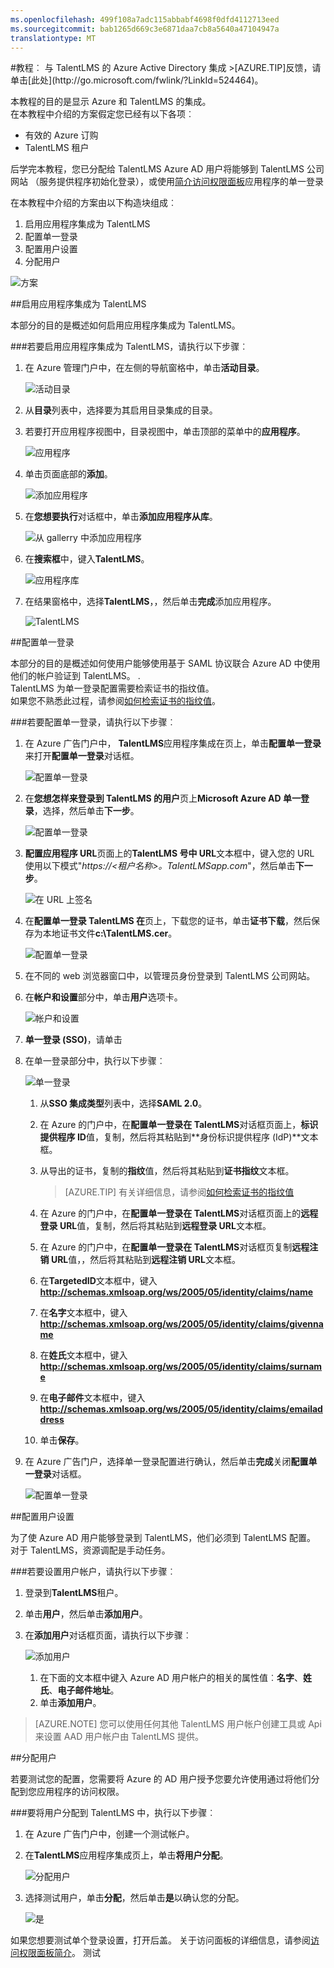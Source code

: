 ```yaml
---
ms.openlocfilehash: 499f108a7adc115abbabf4698f0dfd4112713eed
ms.sourcegitcommit: bab1265d669c3e6871daa7cb8a5640a47104947a
translationtype: MT
---
```

<properties pageTitle="教程︰ Azure Active Directory 集成与 TalentLMS |Microsoft Azure" description="了解如何使用 TalentLMS Azure Active Directory 以启用单一登录、 自动化资源调配，和更多。" services="active-directory" authors="MarkusVi"  documentationCenter="na" manager="stevenpo"/>
<tags ms.service="active-directory" ms.devlang="na" ms.topic="article" ms.tgt_pltfrm="na" ms.workload="identity" ms.date="08/01/2015" ms.author="markvi" />
#教程︰ 与 TalentLMS 的 Azure Active Directory 集成
>[AZURE.TIP]反馈，请单击[此处](http://go.microsoft.com/fwlink/?LinkId=524464)。
  
本教程的目的是显示 Azure 和 TalentLMS 的集成。  
在本教程中介绍的方案假定您已经有以下各项︰

-   有效的 Azure 订购
-   TalentLMS 租户
  
后学完本教程，您已分配给 TalentLMS Azure AD 用户将能够到 TalentLMS 公司网站 （服务提供程序初始化登录），或使用[简介访问权限面板](https://msdn.microsoft.com/library/dn308586)应用程序的单一登录
  
在本教程中介绍的方案由以下构造块组成︰

1.  启用应用程序集成为 TalentLMS
2.  配置单一登录
3.  配置用户设置
4.  分配用户

![方案](./media/active-directory-saas-talentlms-tutorial/IC777289.png "Scenario")

##启用应用程序集成为 TalentLMS
  
本部分的目的是概述如何启用应用程序集成为 TalentLMS。

###若要启用应用程序集成为 TalentLMS，请执行以下步骤︰

1.  在 Azure 管理门户中，在左侧的导航窗格中，单击**活动目录**。

    ![活动目录](./media/active-directory-saas-talentlms-tutorial/IC700993.png "Active Directory")

2.  从**目录**列表中，选择要为其启用目录集成的目录。

3.  若要打开应用程序视图中，目录视图中，单击顶部的菜单中的**应用程序**。

    ![应用程序](./media/active-directory-saas-talentlms-tutorial/IC700994.png "Applications")

4.  单击页面底部的**添加**。

    ![添加应用程序](./media/active-directory-saas-talentlms-tutorial/IC749321.png "Add application")

5.  在**您想要执行**对话框中，单击**添加应用程序从库**。

    ![从 gallerry 中添加应用程序](./media/active-directory-saas-talentlms-tutorial/IC749322.png "Add an application from gallerry")

6.  在**搜索框**中，键入**TalentLMS**。

    ![应用程序库](./media/active-directory-saas-talentlms-tutorial/IC777290.png "Application gallery")

7.  在结果窗格中，选择**TalentLMS**，，然后单击**完成**添加应用程序。

    ![TalentLMS](./media/active-directory-saas-talentlms-tutorial/IC777291.png "TalentLMS")

##配置单一登录
  
本部分的目的是概述如何使用户能够使用基于 SAML 协议联合 Azure AD 中使用他们的帐户验证到 TalentLMS。 .  
TalentLMS 为单一登录配置需要检索证书的指纹值。  
如果您不熟悉此过程，请参阅[如何检索证书的指纹值](http://youtu.be/YKQF266SAxI)。

###若要配置单一登录，请执行以下步骤︰

1.  在 Azure 广告门户中， **TalentLMS**应用程序集成在页上，单击**配置单一登录**来打开**配置单一登录**对话框。

    ![配置单一登录](./media/active-directory-saas-talentlms-tutorial/IC777292.png "Configure single sign-on")

2.  在**您想怎样来登录到 TalentLMS 的用户**页上**Microsoft Azure AD 单一登录**，选择，然后单击**下一步**。

    ![配置单一登录](./media/active-directory-saas-talentlms-tutorial/IC777293.png "Configure single sign-on")

3.  **配置应用程序 URL**页面上的**TalentLMS 号中 URL**文本框中，键入您的 URL 使用以下模式"*https://\<租户名称\>。TalentLMSapp.com*"，然后单击**下一步**。

    ![在 URL 上签名](./media/active-directory-saas-talentlms-tutorial/IC777294.png "Sign on URL")

4.  在**配置单一登录 TalentLMS 在**页上，下载您的证书，单击**证书下载**，然后保存为本地证书文件**c:\\TalentLMS.cer**。

    ![配置单一登录](./media/active-directory-saas-talentlms-tutorial/IC777295.png "Configure Single Sign-On")

5.  在不同的 web 浏览器窗口中，以管理员身份登录到 TalentLMS 公司网站。

6.  在**帐户和设置**部分中，单击**用户**选项卡。

    ![帐户和设置](./media/active-directory-saas-talentlms-tutorial/IC777296.png "Account & Settings")

7.  **单一登录 (SSO)**，请单击

8.  在单一登录部分中，执行以下步骤︰

    ![单一登录](./media/active-directory-saas-talentlms-tutorial/IC777297.png "Single Sign-On")

    1.  从**SSO 集成类型**列表中，选择**SAML 2.0**。
    2.  在 Azure 的门户中，在**配置单一登录在 TalentLMS**对话框页面上，**标识提供程序 ID**值，复制，然后将其粘贴到**身份标识提供程序 (IdP)**文本框。
    3.  从导出的证书，复制的**指纹**值，然后将其粘贴到**证书指纹**文本框。

        >[AZURE.TIP] 有关详细信息，请参阅[如何检索证书的指纹值](http://youtu.be/YKQF266SAxI)

    4.  在 Azure 的门户中，在**配置单一登录在 TalentLMS**对话框页面上的**远程登录 URL**值，复制，然后将其粘贴到**远程登录 URL**文本框。
    5.  在 Azure 的门户中，在**配置单一登录在 TalentLMS**对话框页复制**远程注销 URL**值，，然后将其粘贴到**远程注销 URL**文本框。
    6.  在**TargetedID**文本框中，键入**http://schemas.xmlsoap.org/ws/2005/05/identity/claims/name**
    7.  在**名字**文本框中，键入**http://schemas.xmlsoap.org/ws/2005/05/identity/claims/givenname**
    8.  在**姓氏**文本框中，键入**http://schemas.xmlsoap.org/ws/2005/05/identity/claims/surname**
    9.  在**电子邮件**文本框中，键入**http://schemas.xmlsoap.org/ws/2005/05/identity/claims/emailaddress**
    10. 单击**保存**。

9.  在 Azure 广告门户，选择单一登录配置进行确认，然后单击**完成**关闭**配置单一登录**对话框。

    ![配置单一登录](./media/active-directory-saas-talentlms-tutorial/IC777298.png "Configure Single Sign-On")

##配置用户设置
  
为了使 Azure AD 用户能够登录到 TalentLMS，他们必须到 TalentLMS 配置。  
对于 TalentLMS，资源调配是手动任务。

###若要设置用户帐户，请执行以下步骤︰

1.  登录到**TalentLMS**租户。

2.  单击**用户**，然后单击**添加用户**。

3.  在**添加用户**对话框页面，请执行以下步骤︰

    ![添加用户](./media/active-directory-saas-talentlms-tutorial/IC777299.png "Add User")

    1.  在下面的文本框中键入 Azure AD 用户帐户的相关的属性值︰**名字**、**姓氏**、**电子邮件地址**。
    2.  单击**添加用户**。

>[AZURE.NOTE] 您可以使用任何其他 TalentLMS 用户帐户创建工具或 Api 来设置 AAD 用户帐户由 TalentLMS 提供。

##分配用户
  
若要测试您的配置，您需要将 Azure 的 AD 用户授予您要允许使用通过将他们分配到您应用程序的访问权限。

###要将用户分配到 TalentLMS 中，执行以下步骤︰

1.  在 Azure 广告门户中，创建一个测试帐户。

2.  在**TalentLMS**应用程序集成页上，单击**将用户分配**。

    ![分配用户](./media/active-directory-saas-talentlms-tutorial/IC777300.png "Assign users")

3.  选择测试用户，单击**分配**，然后单击**是**以确认您的分配。

    ![是](./media/active-directory-saas-talentlms-tutorial/IC767830.png "Yes")
  
如果您想要测试单个登录设置，打开后盖。 关于访问面板的详细信息，请参阅[访问权限面板简介](https://msdn.microsoft.com/library/dn308586)。
测试
